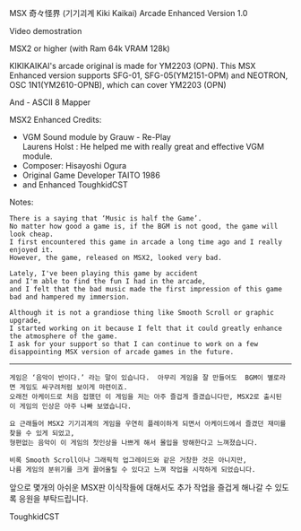 MSX 奇々怪界 (기기괴계 Kiki Kaikai)
		             Arcade Enhanced Version 1.0


Video demostration

MSX2 or higher (with Ram 64k VRAM 128k) 
 
KIKIKAIKAI's arcade original is made for YM2203 (OPN).
This MSX Enhanced version supports SFG-01,  SFG-05(YM2151-OPM) 
         and NEOTRON, OSC 1N1(YM2610-OPNB), which can cover YM2203 (OPN)

And  - ASCII 8 Mapper

MSX2 Enhanced Credits:

- VGM Sound module by Grauw - Re-Play                           
  Laurens Holst : He helped me with really great and effective VGM module.
- Composer: Hisayoshi Ogura
- Original Game Developer TAITO 1986
- and Enhanced ToughkidCST 


Notes:

    There is a saying that ‘Music is half the Game’.   
    No matter how good a game is, if the BGM is not good, the game will look cheap. 
    I first encountered this game in arcade a long time ago and I really enjoyed it.  
    However, the game, released on MSX2, looked very bad.

    Lately, I've been playing this game by accident 
    and I'm able to find the fun I had in the arcade, 
    and I felt that the bad music made the first impression of this game bad and hampered my immersion.

    Although it is not a grandiose thing like Smooth Scroll or graphic upgrade, 
    I started working on it because I felt that it could greatly enhance the atmosphere of the game.
    I ask for your support so that I can continue to work on a few disappointing MSX version of arcade games in the future.

------------------------------------------------------
  
    게임은 ‘음악이 반이다.’ 라는 말이 있습니다.  아무리 게임을 잘 만들어도  BGM이 별로라면 게임도 싸구려처럼 보이게 마련이죠.  
    오래전 아케이드로 처음 접했던 이 게임을 저는 아주 즐겁게 즐겼습니다만, MSX2로 출시된 이 게임의 인상은 아주 나빠 보였습니다. 

    요 근래들어 MSX2 기기괴계의 게임을 우연히 플레이하게 되면서 아케이드에서 즐겼던 재미를 찾을 수 있게 되었고,  
    형편없는 음악이 이 게임의 첫인상을 나쁘게 해서 몰입을 방해한다고 느껴졌습니다.    

    비록 Smooth Scroll이나 그래픽적 업그레이드와 같은 거창한 것은 아니지만, 
    나름 게임의 분위기를 크게 끌어올릴 수 있다고 느껴 작업을 시작하게 되었습니다. 


앞으로 몇개의 아쉬운 MSX판 이식작들에 대해서도 추가 작업을 즐겁게 해나갈 수 있도록 응원을 부탁드립니다. 

ToughkidCST
 
